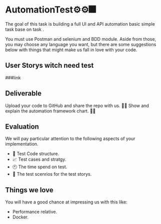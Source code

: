 # AutomationTest⚙️⚙️🎆
The goal of this task is building a full UI and API automation basic simple task base on task .

You must use Postman and selenium and BDD module. Aside from those, you may choose any language you want, but there are some suggestions below with things that might make us fall in love with your code.
## User Storys witch need test
###link

## Deliverable

Upload your code to GitHub and share the repo with us. 👩‍🏫
Show and explain the automation framework chart. 👨‍🏫

## Evaluation

We will pay particular attention to the following aspects of your implementation.

* 🔩 Test Code structure.
* 📈 Test cases and stratgy.
* 🕙 The time spend on test.
* 🔦 The test scenrios for the test storys. 

## Things we love

You will have a good chance at impressing us with this like:

* Performance relative.
* Docker.
